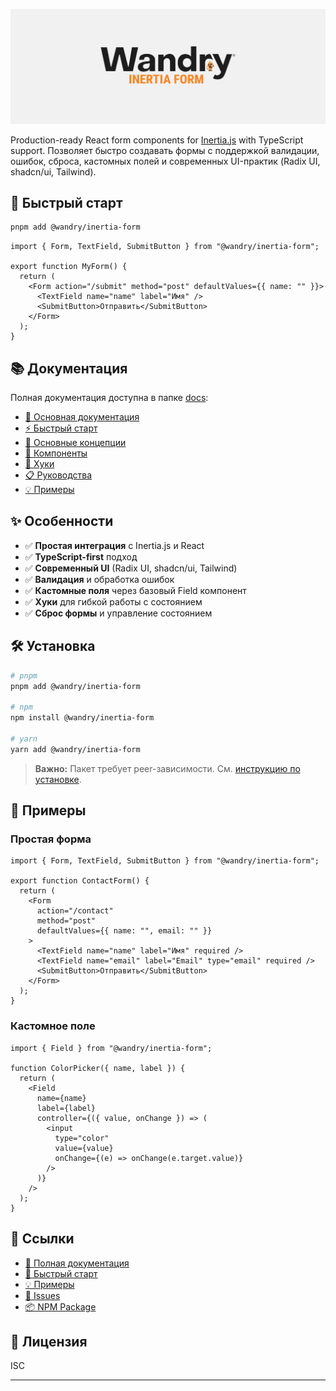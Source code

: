 ![Wandry Inertia Form](public/hero.png)

Production-ready React form components for [Inertia.js](https://inertiajs.com/) with TypeScript support. Позволяет быстро создавать формы с поддержкой валидации, ошибок, сброса, кастомных полей и современных UI-практик (Radix UI, shadcn/ui, Tailwind).

## 🚀 Быстрый старт

```bash
pnpm add @wandry/inertia-form
```

```tsx
import { Form, TextField, SubmitButton } from "@wandry/inertia-form";

export function MyForm() {
  return (
    <Form action="/submit" method="post" defaultValues={{ name: "" }}>
      <TextField name="name" label="Имя" />
      <SubmitButton>Отправить</SubmitButton>
    </Form>
  );
}
```

## 📚 Документация

Полная документация доступна в папке [docs](./docs/):

- [📖 Основная документация](./docs/README.md)
- [⚡ Быстрый старт](./docs/getting-started.md)
- [🎯 Основные концепции](./docs/concepts.md)
- [🧩 Компоненты](./docs/components/)
- [🔧 Хуки](./docs/hooks/)
- [📋 Руководства](./docs/guides/)
- [💡 Примеры](./docs/examples/)

## ✨ Особенности

- ✅ **Простая интеграция** с Inertia.js и React
- ✅ **TypeScript-first** подход
- ✅ **Современный UI** (Radix UI, shadcn/ui, Tailwind)
- ✅ **Валидация** и обработка ошибок
- ✅ **Кастомные поля** через базовый Field компонент
- ✅ **Хуки** для гибкой работы с состоянием
- ✅ **Сброс формы** и управление состоянием

## 🛠 Установка

```bash
# pnpm
pnpm add @wandry/inertia-form

# npm
npm install @wandry/inertia-form

# yarn
yarn add @wandry/inertia-form
```

> **Важно:** Пакет требует peer-зависимости. См. [инструкцию по установке](./docs/getting-started.md).

## 📖 Примеры

### Простая форма

```tsx
import { Form, TextField, SubmitButton } from "@wandry/inertia-form";

export function ContactForm() {
  return (
    <Form
      action="/contact"
      method="post"
      defaultValues={{ name: "", email: "" }}
    >
      <TextField name="name" label="Имя" required />
      <TextField name="email" label="Email" type="email" required />
      <SubmitButton>Отправить</SubmitButton>
    </Form>
  );
}
```

### Кастомное поле

```tsx
import { Field } from "@wandry/inertia-form";

function ColorPicker({ name, label }) {
  return (
    <Field
      name={name}
      label={label}
      controller={({ value, onChange }) => (
        <input
          type="color"
          value={value}
          onChange={(e) => onChange(e.target.value)}
        />
      )}
    />
  );
}
```

## 🔗 Ссылки

- [📖 Полная документация](./docs/README.md)
- [🚀 Быстрый старт](./docs/getting-started.md)
- [💡 Примеры](./docs/examples/)
- [🐛 Issues](https://github.com/your-repo/inertia-form/issues)
- [📦 NPM Package](https://www.npmjs.com/package/@wandry/inertia-form)

## 📄 Лицензия

ISC

---
